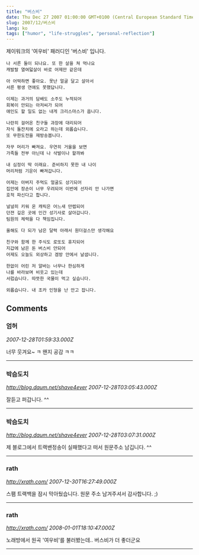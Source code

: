 ```yaml
---
title: "버스비"
date: Thu Dec 27 2007 01:00:00 GMT+0100 (Central European Standard Time)
slug: 2007/12/버스비
lang: ko
tags: ["humor", "life-struggles", "personal-reflection"]
---
```


제이워크의 '여우비' 패러디인 '버스비' 입니다.


```
나 서른 둘이 되나요. 또 한 살을 쳐 먹나요
캐발랄 열여덟살이 바로 어제만 같은데

아 어떡하면 좋아요. 못난 얼굴 달고 살아서
서른 평생 연애도 못했답니다.

이제는 과거의 담배도 소주도 누적되어
회복이 안되는 아저씨가 되어
애인도 할 일도 없는 내게 크리스마스가 옵니다.

나란히 걸어온 친구들 과장에 대리되어
자식 돌잔치에 오라고 하는데 외롭습니다.
또 무한도전을 재방송봅니다.

자꾸 머리가 빠져요. 우연히 거울을 보면
가족들 전부 아닌데 나 삭발이나 할까봐

내 심정이 딱 이래요. 준비하지 못한 내 나이
머리처럼 기운이 빠져갑니다.

어제는 아버지 주먹도 얼굴도 상기되어
집안에 장손이 너무 우려되어 이번에 선자리 안 나가면
호적 파신다고 합니다.

널널히 키워 온 캐릭은 어느새 만렙되어
던젼 깊은 곳에 인간 성기사로 살아갑니다. 
팀원의 체력을 다 책임집니다.

올해도 다 되가 남은 달력 아래서 원더걸스만 생각해요

친구와 함께 한 주식도 로또도 휴지되어
지갑에 남은 돈 버스비 안되어
어제도 오늘도 외상하고 겜방 안에서 날샙니다.

한없이 어린 저 알바는 너무나 한심하게
나를 바라보며 비웃고 있는데
서럽습니다. 따뜻한 국물이 먹고 싶습니다.

외롭습니다. 내 조카 인형을 난 안고 잡니다.
```

## Comments

### 엄허
*2007-12-28T01:59:33.000Z*

너무 웃겨요~ ㅋ 왠지 공감 ㅋㅋ

---

### 박슴도치
*http://blog.daum.net/shave4ever*
*2007-12-28T03:05:43.000Z*

잘듣고 퍼갑니다. ^^

---

### 박슴도치
*http://blog.daum.net/shave4ever*
*2007-12-28T03:07:31.000Z*

제 블로그에서 트랙밴정송이 실패했다고 떠서 원문주소 남깁니다. ^^

---

### rath
*http://xrath.com/*
*2007-12-30T16:27:49.000Z*

스팸 트랙백을 잠시 막아뒀습니다. 원문 주소 남겨주셔서 감사합니다. ;)

---

### rath
*http://xrath.com/*
*2008-01-01T18:10:47.000Z*

노래방에서 원곡 '여우비'를 불러봤는데.. 버스비가 더 좋더군요

---

